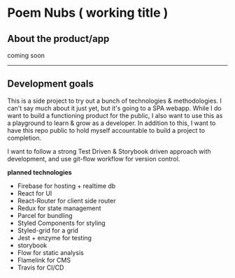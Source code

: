 # Poem Nubs ( working title )

## About the product/app

coming soon

___

## Development goals

This is a side project to try out a bunch of technologies & methodologies. I can't say much about it just yet, but it's going to a SPA webapp. While I do want to build a functioning product for the public, I also want to use this as a playground to learn & grow as a developer. In addition to this, I want to have this repo public to hold myself accountable to build a project to completion.

I want to follow a strong Test Driven & Storybook driven approach with development, and use git-flow workflow for version control.

**planned technologies**

- Firebase for hosting + realtime db
- React for UI
- React-Router for client side router
- Redux for state management
- Parcel for bundling
- Styled Components for styling
- Styled-grid for a grid
- Jest + enzyme for testing
- storybook
- Flow for static analysis
- Flamelink for CMS
- Travis for CI/CD